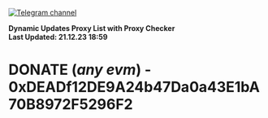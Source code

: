 [![Telegram channel](https://img.shields.io/endpoint?url=https://runkit.io/damiankrawczyk/telegram-badge/branches/master?url=https://t.me/n4z4v0d)](https://t.me/n4z4v0d) 

**Dynamic Updates Proxy List with Proxy Checker**  
**Last Updated: 21.12.23 18:59**

# DONATE (_any evm_) - 0xDEADf12DE9A24b47Da0a43E1bA70B8972F5296F2
